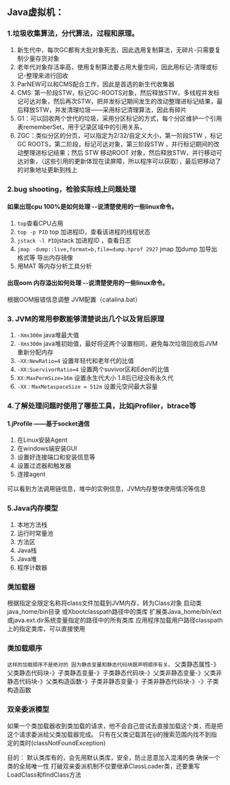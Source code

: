 
## Java虚拟机：
### 1.垃圾收集算法，分代算法，过程和原理。
1. 新生代中，每次GC都有大批对象死去，因此选用复制算法，无碎片-只需要复制少量存货对象
2. 老年代对象存活率高，使用复制算法要占用大量空间，因此用标记-清理或标记-整理来进行回收
3. ParNEW可以和CMS配合工作，因此是首选的新生代收集器
4. CMS: 第一阶段STW，标记GC-ROOTS对象，然后释放STW，多线程并发标记可达对象，然后再次STW，把并发标记期间发生的改动整理进标记结果，最后释放STW，并发清理垃圾——采用标记清理算法，因此有碎片
5. G1：可以回收两个世代的垃圾，采用分区标记的方式，每个分区维护一个引用表rememberSet，用于记录区域中的引用关系，
6. ZGC：类似分区的分页，可以指定为2/32/自定义大小，第一阶段STW ，标记GC ROOTS，第二阶段，标记可达对象，第三阶段STW ，并行标记期间的改动整理进标记结果；然后 STW 移动ROOT 对象，然后释放STW，并行移动可达对象，（这些引用的更新体现在读屏障，所以程序可以获取），最后把移动了的对象地址更新到栈上

### 2.bug shooting，检验实际线上问题处理
####	如果出现cpu 100%是如何处理 --说清楚使用的一些linux命令。
1. `top`查看CPU占用
2. `top -p PID` top 加进程ID，查看该进程的线程状态
3. `jstack -l PID`jstack 加进程ID ，查看日志
4. `jmap -dump::live,format=b,file=dump.hprof 2927` jmap 加dump 加导出格式等 导出内存镜像
5. 用MAT 等内存分析工具分析

#### 出现oom 内存溢出如何处理  --说清楚使用的一些linux命令。
根据OOM报错信息调整 JVM配置（catalina.bat）



### 3. JVM的常用参数能够清楚说出几个以及背后原理
1. `-Xmx300m` java堆最大值
2. `-Xms300m` java堆初始值，最好将这两个设置相同，避免每次垃圾回收后JVM重新分配内存
3. `-XX:NewRatio=4` 设置年轻代和老年代的比值
4. `-XX:SuervivorRatio=4` 设置两个suvivor区和Eden的比值
5. `XX:MaxPermSize=16m` 设置永生代大小 1.8后已经没有永久代
6. `-XX：MaxMetaspaceSize = 512m` 设置元空间最大容量


### 4.了解处理问题时使用了哪些工具，比如jProfiler，btrace等
#### 1.jProfile   ——基于socket通信
1. 在Linux安装Agent
2. 在windows端安装GUI
3. 设置好连接端口和安装信息等
4. 设置过滤器和触发器
5. 连接agent

可以看到方法调用链信息，堆中的实例信息，JVM内存整体使用情况等信息


### 5.Java内存模型
1. 本地方法栈
2. 运行时常量池
3. 方法区
4. Java栈
5. Java堆
6. 程序计数器


### 类加载器
根据指定全限定名称将class文件加载到JVM内存，转为Class对象
启动类java_home/bin目录 或Xbootclasspath路径中的类库
扩展类Java_home/bin/ext或java.ext.dir系统变量指定的路径中的所有类库
应用程序加载用户路径classpath上的指定类库，可以直接使用

### 类加载顺序
`这样的加载顺序不是绝对的 因为静态变量和静态代码块跟声明顺序有关。`
父类静态属性-》父类静态代码块-》子类静态变量-》子类静态代码块-》父类非静态变量-》父类非静态代码块-》父类构造函数-》子类非静态变量-》子类非静态代码块-》-》子类构造函数

### 双亲委派模型
如果一个类加载器收到类加载的请求，他不会自己尝试去直接加载这个类，而是把这个请求委派给父类加载器完成。
只有在父类记载其在iji的搜索范围内找不到指定的类时(classNotFoundException)

目的： 默认类库有的，会先用默认类库，安全，防止恶意加入混淆的类
确保一个类的全局唯一性
打破双亲委派机制不仅要继承ClassLoader类，还要重写LoadClass和findClass方法